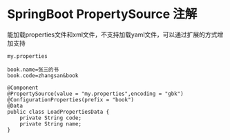 # SpringBoot PropertySource 注解

能加载properties文件和xml文件，不支持加载yaml文件，可以通过扩展的方式增加支持

`my.properties`

```
book.name=张三的书
book.code=zhangsan&book
```

```
@Component
@PropertySource(value = "my.properties",encoding = "gbk")
@ConfigurationProperties(prefix = "book")
@Data
public class LoadPropertiesData {
    private String code;
    private String name;
}
```